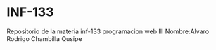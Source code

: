 # INF-133
Repositorio de la materia inf-133 programacion web III
Nombre:Alvaro Rodrigo Chambilla Qusipe
